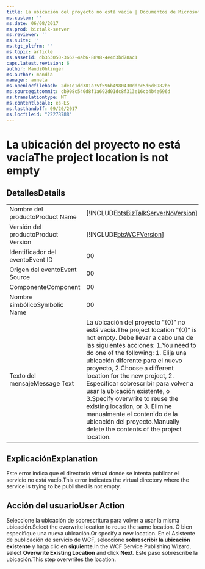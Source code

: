 ```yaml
---
title: La ubicación del proyecto no está vacía | Documentos de Microsoft
ms.custom: ''
ms.date: 06/08/2017
ms.prod: biztalk-server
ms.reviewer: ''
ms.suite: ''
ms.tgt_pltfrm: ''
ms.topic: article
ms.assetid: db353050-3662-4ab6-8898-4e4d3bd78ac1
caps.latest.revision: 6
author: MandiOhlinger
ms.author: mandia
manager: anneta
ms.openlocfilehash: 2de1e1dd381a75f596b4980430ddcc5d6d8982b6
ms.sourcegitcommit: cb908c540d8f1a692d01dc8f313e16cb4b4e696d
ms.translationtype: MT
ms.contentlocale: es-ES
ms.lasthandoff: 09/20/2017
ms.locfileid: "22278788"
---
```

# <a name="the-project-location-is-not-empty"></a><span data-ttu-id="72fd7-102">La ubicación del proyecto no está vacía</span><span class="sxs-lookup"><span data-stu-id="72fd7-102">The project location is not empty</span></span>
## <a name="details"></a><span data-ttu-id="72fd7-103">Detalles</span><span class="sxs-lookup"><span data-stu-id="72fd7-103">Details</span></span>  
  
|||  
|-|-|  
|<span data-ttu-id="72fd7-104">Nombre del producto</span><span class="sxs-lookup"><span data-stu-id="72fd7-104">Product Name</span></span>|[!INCLUDE[btsBizTalkServerNoVersion](../includes/btsbiztalkservernoversion-md.md)]|  
|<span data-ttu-id="72fd7-105">Versión del producto</span><span class="sxs-lookup"><span data-stu-id="72fd7-105">Product Version</span></span>|[!INCLUDE[btsWCFVersion](../includes/btswcfversion-md.md)]|  
|<span data-ttu-id="72fd7-106">Identificador del evento</span><span class="sxs-lookup"><span data-stu-id="72fd7-106">Event ID</span></span>|<span data-ttu-id="72fd7-107">0</span><span class="sxs-lookup"><span data-stu-id="72fd7-107">0</span></span>|  
|<span data-ttu-id="72fd7-108">Origen del evento</span><span class="sxs-lookup"><span data-stu-id="72fd7-108">Event Source</span></span>|<span data-ttu-id="72fd7-109">0</span><span class="sxs-lookup"><span data-stu-id="72fd7-109">0</span></span>|  
|<span data-ttu-id="72fd7-110">Componente</span><span class="sxs-lookup"><span data-stu-id="72fd7-110">Component</span></span>|<span data-ttu-id="72fd7-111">0</span><span class="sxs-lookup"><span data-stu-id="72fd7-111">0</span></span>|  
|<span data-ttu-id="72fd7-112">Nombre simbólico</span><span class="sxs-lookup"><span data-stu-id="72fd7-112">Symbolic Name</span></span>|<span data-ttu-id="72fd7-113">0</span><span class="sxs-lookup"><span data-stu-id="72fd7-113">0</span></span>|  
|<span data-ttu-id="72fd7-114">Texto del mensaje</span><span class="sxs-lookup"><span data-stu-id="72fd7-114">Message Text</span></span>|<span data-ttu-id="72fd7-115">La ubicación del proyecto "{0}" no está vacía.</span><span class="sxs-lookup"><span data-stu-id="72fd7-115">The project location "{0}" is not empty.</span></span> <span data-ttu-id="72fd7-116">Debe llevar a cabo una de las siguientes acciones: 1.</span><span class="sxs-lookup"><span data-stu-id="72fd7-116">You need to do one of the following: 1.</span></span> <span data-ttu-id="72fd7-117">Elija una ubicación diferente para el nuevo proyecto, 2.</span><span class="sxs-lookup"><span data-stu-id="72fd7-117">Choose a different location for the new project, 2.</span></span> <span data-ttu-id="72fd7-118">Especificar sobrescribir para volver a usar la ubicación existente, o 3.</span><span class="sxs-lookup"><span data-stu-id="72fd7-118">Specify overwrite to reuse the existing location, or 3.</span></span> <span data-ttu-id="72fd7-119">Elimine manualmente el contenido de la ubicación del proyecto.</span><span class="sxs-lookup"><span data-stu-id="72fd7-119">Manually delete the contents of the project location.</span></span>|  
  
## <a name="explanation"></a><span data-ttu-id="72fd7-120">Explicación</span><span class="sxs-lookup"><span data-stu-id="72fd7-120">Explanation</span></span>  
 <span data-ttu-id="72fd7-121">Este error indica que el directorio virtual donde se intenta publicar el servicio no está vacío.</span><span class="sxs-lookup"><span data-stu-id="72fd7-121">This error indicates the virtual directory where the service is trying to be published is not empty.</span></span>  
  
## <a name="user-action"></a><span data-ttu-id="72fd7-122">Acción del usuario</span><span class="sxs-lookup"><span data-stu-id="72fd7-122">User Action</span></span>  
 <span data-ttu-id="72fd7-123">Seleccione la ubicación de sobrescritura para volver a usar la misma ubicación.</span><span class="sxs-lookup"><span data-stu-id="72fd7-123">Select the overwrite location to reuse the same location.</span></span> <span data-ttu-id="72fd7-124">O bien especifique una nueva ubicación.</span><span class="sxs-lookup"><span data-stu-id="72fd7-124">Or specify a new location.</span></span>  <span data-ttu-id="72fd7-125">En el Asistente de publicación de servicio de WCF, seleccione **sobrescribir la ubicación existente** y haga clic en **siguiente**.</span><span class="sxs-lookup"><span data-stu-id="72fd7-125">In the WCF Service Publishing Wizard, select **Overwrite Existing Location** and click **Next**.</span></span> <span data-ttu-id="72fd7-126">Este paso sobrescribe la ubicación.</span><span class="sxs-lookup"><span data-stu-id="72fd7-126">This step overwrites the location.</span></span>